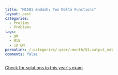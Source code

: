 ```yaml
---
title: "M15Q1 &ndash; Two Delta Functions"
layout: post
categories:
  - Prelims
  - Problems
tags:
  - QM
  - M15
  - 1D QM
permalink: /:categories/:year/:month/Q1:output_ext
comments: false
---
```

<object data="2015M1Q.pdf" type="application/pdf" width="100%" height="500"></object>
<div class="message"><a href='https://princetonprelim.com/prelim/35/'>Check for solutions to this year's exam</a></div>